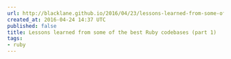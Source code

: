 ```yaml
---
url: http://blacklane.github.io/2016/04/23/lessons-learned-from-some-of-the-best-ruby-codebases-part-1/
created_at: 2016-04-24 14:37 UTC
published: false
title: Lessons learned from some of the best Ruby codebases (part 1)
tags:
- ruby
---
```



